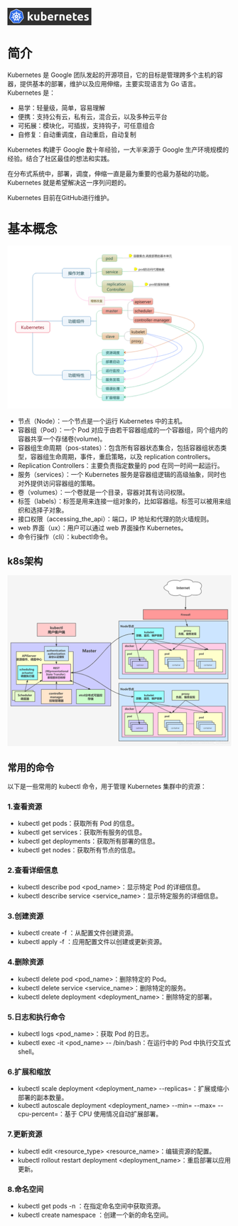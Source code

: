 
![](../img/容器技术/k8s/k8s图标.png)

# 简介

Kubernetes 是 Google 团队发起的开源项目，它的目标是管理跨多个主机的容器，提供基本的部署，维护以及应用伸缩，主要实现语言为 Go 语言。Kubernetes 是：

- 易学：轻量级，简单，容易理解
- 便携：支持公有云，私有云，混合云，以及多种云平台
- 可拓展：模块化，可插拔，支持钩子，可任意组合
- 自修复：自动重调度，自动重启，自动复制

Kubernetes 构建于 Google 数十年经验，一大半来源于 Google 生产环境规模的经验。结合了社区最佳的想法和实践。

在分布式系统中，部署，调度，伸缩一直是最为重要的也最为基础的功能。Kubernetes 就是希望解决这一序列问题的。

Kubernetes 目前在GitHub进行维护。

# 基本概念
![](../img/容器技术/k8s/k8s基本概念.png)

- 节点（Node）：一个节点是一个运行 Kubernetes 中的主机。
- 容器组（Pod）：一个 Pod 对应于由若干容器组成的一个容器组，同个组内的容器共享一个存储卷(volume)。
- 容器组生命周期（pos-states）：包含所有容器状态集合，包括容器组状态类型，容器组生命周期，事件，重启策略，以及 replication controllers。
- Replication Controllers：主要负责指定数量的 pod 在同一时间一起运行。
- 服务（services）：一个 Kubernetes 服务是容器组逻辑的高级抽象，同时也对外提供访问容器组的策略。
- 卷（volumes）：一个卷就是一个目录，容器对其有访问权限。
- 标签（labels）：标签是用来连接一组对象的，比如容器组。标签可以被用来组织和选择子对象。
- 接口权限（accessing_the_api）：端口，IP 地址和代理的防火墙规则。
- web 界面（ux）：用户可以通过 web 界面操作 Kubernetes。
- 命令行操作（cli）：kubectl命令。

## k8s架构

![](../img/容器技术/k8s/k8s架构.png)

## 常用的命令

以下是一些常用的 kubectl 命令，用于管理 Kubernetes 集群中的资源：
### 1.查看资源
- kubectl get pods：获取所有 Pod 的信息。
- kubectl get services：获取所有服务的信息。
- kubectl get deployments：获取所有部署的信息。
- kubectl get nodes：获取所有节点的信息。
### 2.查看详细信息

- kubectl describe pod <pod_name>：显示特定 Pod 的详细信息。
- kubectl describe service <service_name>：显示特定服务的详细信息。
### 3.创建资源
- kubectl create -f <filename>：从配置文件创建资源。
- kubectl apply -f <filename>：应用配置文件以创建或更新资源。
### 4.删除资源
- kubectl delete pod <pod_name>：删除特定的 Pod。
- kubectl delete service <service_name>：删除特定的服务。
- kubectl delete deployment <deployment_name>：删除特定的部署。
### 5.日志和执行命令
- kubectl logs <pod_name>：获取 Pod 的日志。
- kubectl exec -it <pod_name> -- /bin/bash：在运行中的 Pod 中执行交互式 shell。
### 6.扩展和缩放
- kubectl scale deployment <deployment_name> --replicas=<num>：扩展或缩小部署的副本数量。
- kubectl autoscale deployment <deployment_name> --min=<min> --max=<max> --cpu-percent=<percent>：基于 CPU 使用情况自动扩展部署。
### 7.更新资源
- kubectl edit <resource_type> <resource_name>：编辑资源的配置。
- kubectl rollout restart deployment <deployment_name>：重启部署以应用更新。
### 8.命名空间
- kubectl get pods -n <namespace>：在指定命名空间中获取资源。
- kubectl create namespace <namespace>：创建一个新的命名空间。
